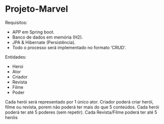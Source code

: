 # Projeto-Marvel

Requisitos:
- APP em Spring boot.
- Banco de dados em memória (H2).
- JPA & Hibernate (Persistência).
- Todo o processo será implementado no formato ‘CRUD’.

Entidades:
- Heroi
- Ator
- Criador
- Revista
- Filme 
- Poder

Cada herói será representado por 1 único ator.
Criador poderá criar herói, filme ou revista, porem não poderá ter mais do que 5 conteúdos.
Cada herói poderá ter até 5 poderes (sem repetir).
Cada Revista/Filme poderá ter até 5 heróis
